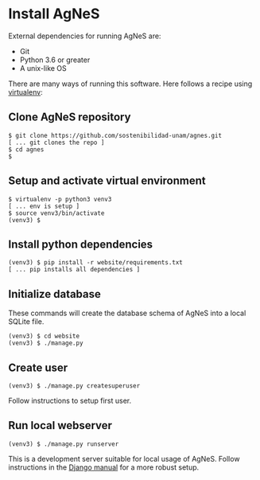 # Install AgNeS

External dependencies for running AgNeS are:

 - Git
 - Python 3.6 or greater
 - A unix-like OS

There are many ways of running this software. Here follows a recipe
using [virtualenv](http://virtualenv.org):

## Clone AgNeS repository

    $ git clone https://github.com/sostenibilidad-unam/agnes.git
	[ ... git clones the repo ]
	$ cd agnes
	$
	

## Setup and activate virtual environment

    $ virtualenv -p python3 venv3
	[ ... env is setup ]
	$ source venv3/bin/activate
	(venv3) $
	
## Install python dependencies

    (venv3) $ pip install -r website/requirements.txt
	[ ... pip installs all dependencies ]
	
## Initialize database

These commands will create the database schema of AgNeS into a local SQLite file.

	(venv3) $ cd website
	(venv3) $ ./manage.py 
	
## Create user

	(venv3) $ ./manage.py createsuperuser
	
Follow instructions to setup first user.

## Run local webserver

	(venv3) $ ./manage.py runserver
	
This is a development server suitable for local usage of AgNeS. Follow instructions in the [Django manual](https://docs.djangoproject.com/en/2.2/howto/deployment/) for a more robust setup.
